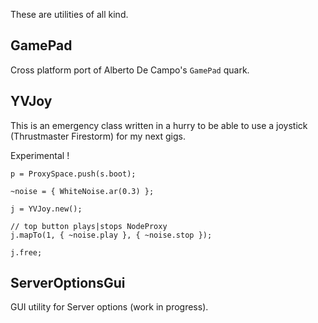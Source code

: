 These are utilities of all kind.

GamePad
-------
Cross platform port of Alberto De Campo's ```GamePad``` quark.

YVJoy
-----
This is an emergency class written in a hurry to be able to use
a joystick (Thrustmaster Firestorm) for my next gigs.

Experimental !

    p = ProxySpace.push(s.boot);

    ~noise = { WhiteNoise.ar(0.3) };

    j = YVJoy.new();

    // top button plays|stops NodeProxy
    j.mapTo(1, { ~noise.play }, { ~noise.stop });

    j.free;

ServerOptionsGui
----------------
GUI utility for Server options (work in progress).
